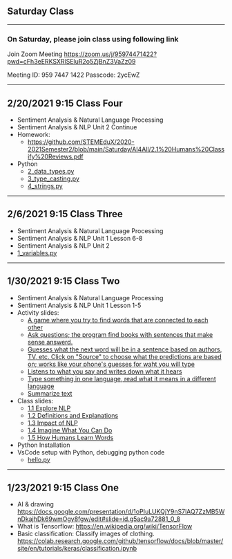 
## Saturday Class 
---

### On Saturday, please join class using following link

Join Zoom Meeting
https://zoom.us/j/95974471422?pwd=cFh3eERKSXRlSEluR2o5ZjBnZ3VaZz09

Meeting ID: 959 7447 1422
Passcode: 2ycEwZ

<!-- ---
## Join Wechat group
![image](https://user-images.githubusercontent.com/24532787/92997150-b8461200-f4d6-11ea-84cf-ab2c029c06cf.png)
-->

---
## 2/20/2021 9:15 Class Four
* Sentiment Analysis & Natural Language Processing
* Sentiment Analysis & NLP Unit 2 Continue
* Homework: 
    - https://github.com/STEMEduX/2020-2021Semester2/blob/main/Saturday/AI4All/2.1%20Humans%20Classify%20Reviews.pdf
* Python
    - [2_data_types.py](https://github.com/STEMEduX/2020-2021Semester2/blob/main/Saturday/20210220/2_data_types.py)
    - [3_type_casting.py](https://github.com/STEMEduX/2020-2021Semester2/blob/main/Saturday/20210220/3_type_casting.py)
    - [4_strings.py](https://github.com/STEMEduX/2020-2021Semester2/blob/main/Saturday/20210220/4_strings.py)
---
## 2/6/2021 9:15 Class Three
* Sentiment Analysis & Natural Language Processing
* Sentiment Analysis & NLP Unit 1 Lesson 6-8
* Sentiment Analysis & NLP Unit 2
* [1_variables.py](https://github.com/STEMEduX/2020-2021Semester2/blob/main/Saturday/20210206/1_variables.py)

---
## 1/30/2021 9:15 Class Two
* Sentiment Analysis & Natural Language Processing
* Sentiment Analysis & NLP Unit 1 Lesson 1-5
* Activity slides: 
    - [A game where you try to find words that are connected to each other](https://research.google.com/semantris/)  
    - [Ask questions; the program find books with sentences that make sense answerd.](https://experiments.withgoogle.com/talk-to-books)  
    - [Guesses what the next word will be in a sentence based on authors, TV, etc. Click on "Source" to choose what the predictions are based on; works like your phone's guesses for waht you will type](https://botnik.org/apps/writer/?source=940aee28df1a09a0684969f6d97c4e20) 
    - [Listens to what you say and writes down what it hears](https://www.google.com/intl/en/chrome/demos/speech.html)  
    - [Type something in one language, read what it means in a different language](https://translate.google.com/)  
    - [Summarize text ](https://resoomer.com/en/)  
* Class slides: 
    - [1.1 Explore NLP](./AI4All/1.1%20Explore%20NLP.pdf)
    - [1.2 Definitions and Explanations](./AI4All/1.2%20Definitions%20and%20Explanations.pdf)
    - [1.3 Impact of NLP](./AI4All/1.3%20Impact%20of%20NLP.pdf)
    - [1.4 Imagine What You Can Do](./AI4All/1.4%20Imagine%20What%20You%20Can%20Do.pdf)
    - [1.5 How Humans Learn Words](./AI4All/1.5%20How%20Humans%20Learn%20Words.pdf)
* Python Installation
* VsCode setup with Python, debugging python code
    - [hello.py](https://github.com/STEMEduX/2020-2021Semester2/blob/main/Saturday/20210130/hello.py)

---
## 1/23/2021 9:15 Class One
* AI & drawing https://docs.google.com/presentation/d/1oPIuLUKQjY9nS7lAQ7ZzMB5WnDkajhDk69wmOgy8fgw/edit#slide=id.g5ac9a72881_0_8
* What is Tensorflow: https://en.wikipedia.org/wiki/TensorFlow
* Basic classification: Classify images of clothing.  https://colab.research.google.com/github/tensorflow/docs/blob/master/site/en/tutorials/keras/classification.ipynb



